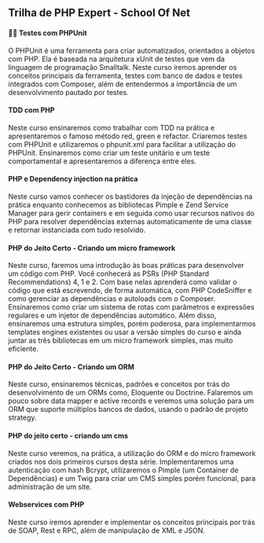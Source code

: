 ## Trilha de PHP Expert - School Of Net

#### :running_man: Testes com PHPUnit
O PHPUnit é uma ferramenta para criar automatizados, orientados a objetos com PHP. Ela é baseada na arquitetura xUnit de testes que vem da linguagem de programação Smalltalk. Neste curso iremos aprender os conceitos principais da ferramenta, testes com banco de dados e testes integrados com Composer, além de entendermos a importância de um desenvolvimento pautado por testes.

#### TDD com PHP
Neste curso ensinaremos como trabalhar com TDD na prática e apresentaremos o famoso método red, green e refactor. Criaremos testes com PHPUnit e utilizaremos o phpunit.xml para facilitar a utilização do PHPUnit. Ensinaremos como criar um teste unitário e um teste comportamental e apresentaremos a diferença entre eles.

#### PHP e Dependency injection na prática
Neste curso vamos conhecer os bastidores da injeção de dependências na prática enquanto conhecemos as bibliotecas Pimple e Zend Service Manager para gerir containers e em seguida como usar recursos nativos do PHP para resolver dependências externas automaticamente de uma classe e retornar instanciada com tudo resolvido.

#### PHP do Jeito Certo - Criando um micro framework
Neste curso, faremos uma introdução às boas práticas para desenvolver um código com PHP. Você conhecerá as PSRs (PHP Standard Recommendations) 4, 1 e 2. Com base nelas aprenderá como validar o código que está escrevendo, de forma automática, com PHP CodeSniffer e como gerenciar as dependências e autoloads com o Composer. Ensinaremos como criar um sistema de rotas com parâmetros e expressões regulares e um injetor de dependências automático. Além disso, ensinaremos uma estrutura simples, porém poderosa, para implementarmos templates engines existentes ou usar a versão simples do curso e ainda juntar as três bibliotecas em um micro framework simples, mas muito eficiente.

#### PHP do Jeito Certo - Criando um ORM
Neste curso, ensinaremos técnicas, padrões e conceitos por trás do desenvolvimento de um ORMs como, Eloquente ou Doctrine. Falaremos um pouco sobre data mapper e active records e veremos uma solução para um ORM que suporte múltiplos bancos de dados, usando o padrão de projeto strategy.

#### PHP do jeito certo - criando um cms
Neste curso veremos, na prática, a utilização do ORM e do micro framework criados nos dois primeiros cursos desta série. Implementaremos uma autenticação com hash Bcrypt, utilizaremos o Pimple (um Container de Dependências) e um Twig para criar um CMS simples porém funcional, para administração de um site.

#### Webservices com PHP
Neste curso iremos aprender e implementar os conceitos principais por trás de SOAP, Rest e RPC, além de manipulação de XML e JSON.